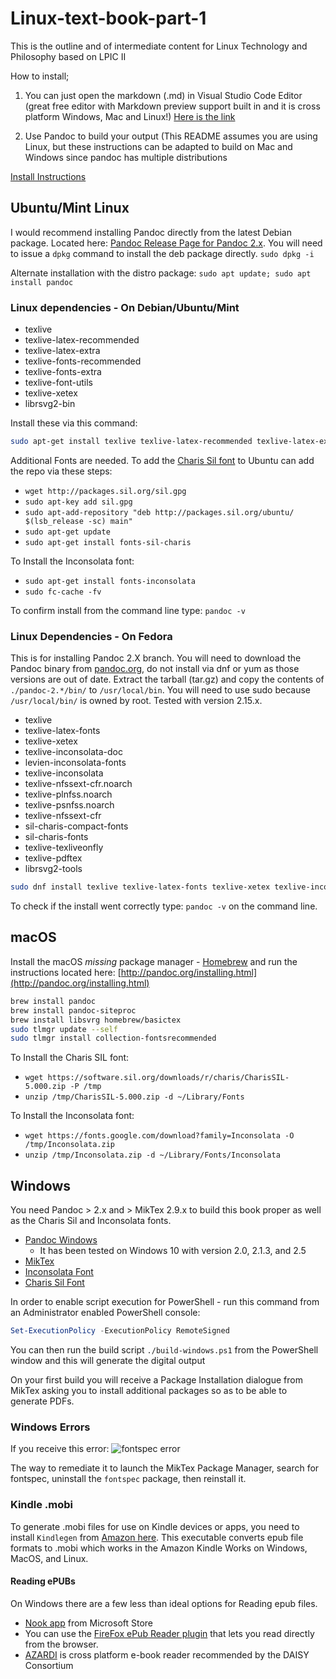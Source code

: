 # Linux-text-book-part-1

This is the outline and of intermediate content for Linux Technology and Philosophy based on LPIC II

How to install;

1. You can just open the markdown (.md) in Visual Studio Code Editor (great free editor with Markdown preview support built in and it is cross platform Windows, Mac and Linux!) [Here is the link](https://code.visualstudio.com/)

2. Use Pandoc to build your output (This README assumes you are using Linux, but these instructions can be adapted to build on Mac and Windows since pandoc has multiple distributions

[Install Instructions](http://pandoc.org/installing.html)

## Ubuntu/Mint Linux

I would recommend installing Pandoc directly from the latest Debian package.  Located here: [Pandoc Release Page for Pandoc 2.x](https://github.com/jgm/pandoc/releases/ "Pandoc Latest deb package").   You will need to issue a ```dpkg``` command to install the deb package directly.  ```sudo dpkg -i ```

Alternate installation with the distro package: ```sudo apt update; sudo apt install pandoc```

### Linux dependencies - On Debian/Ubuntu/Mint

* texlive
* texlive-latex-recommended
* texlive-latex-extra
* texlive-fonts-recommended
* texlive-fonts-extra
* texlive-font-utils
* texlive-xetex
* librsvg2-bin

Install these via this command:
  
```bash
sudo apt-get install texlive texlive-latex-recommended texlive-latex-extra texlive-fonts-recommended texlive-fonts-extra texlive-xetex texlive-font-utils librsvg2-bin
```

Additional Fonts are needed.  To add the [Charis Sil font](http://packages.sil.org/ "Charis SIL") to Ubuntu can add the repo via these steps:

* ```wget http://packages.sil.org/sil.gpg```
* ```sudo apt-key add sil.gpg```
* ```sudo apt-add-repository "deb http://packages.sil.org/ubuntu/ $(lsb_release -sc) main"```
* ```sudo apt-get update```
* ```sudo apt-get install fonts-sil-charis```

To Install the Inconsolata font:

* ```sudo apt-get install fonts-inconsolata```
* ```sudo fc-cache -fv```

To confirm install from the command line type: ```pandoc -v```

### Linux Dependencies - On Fedora

This is for installing Pandoc 2.X branch.  You will need to download the Pandoc binary from [pandoc.org](https://github.com/jgm/pandoc/releases/ "Pandoc GitHub release tab"), do not install via dnf or yum as those versions are out of date.  Extract the tarball (tar.gz) and copy the contents of ```./pandoc-2.*/bin/```  to ```/usr/local/bin```.  You will need to use sudo because ```/usr/local/bin/``` is owned by root.  Tested with version 2.15.x.

* texlive
* texlive-latex-fonts
* texlive-xetex
* texlive-inconsolata-doc
* levien-inconsolata-fonts
* texlive-inconsolata
* texlive-nfssext-cfr.noarch
* texlive-plnfss.noarch
* texlive-psnfss.noarch
* texlive-nfssext-cfr
* sil-charis-compact-fonts
* sil-charis-fonts
* texlive-texliveonfly
* texlive-pdftex
* librsvg2-tools

```bash
sudo dnf install texlive texlive-latex-fonts texlive-xetex texlive-inconsolata-doc levien-inconsolata-fonts texlive-inconsolata texlive-nfssext-cfr.noarch texlive-plnfss.noarch texlive-psnfss.noarch texlive-nfssext-cfr sil-charis-compact-fonts sil-charis-fonts texlive-texliveonfly texlive-pdftex librsvg2-tools
```

To check if the install went correctly type: ```pandoc -v``` on the command line.

## macOS

Install the macOS *missing* package manager - [Homebrew](https://brew.sh "Homebrew install page") and run the instructions located here: [http://pandoc.org/installing.html](http://pandoc.org/installing.html)

```bash
brew install pandoc
brew install pandoc-siteproc
brew install libsvrg homebrew/basictex
sudo tlmgr update --self
sudo tlmgr install collection-fontsrecommended
```

To Install the Charis SIL font:

* ```wget https://software.sil.org/downloads/r/charis/CharisSIL-5.000.zip -P /tmp```
* ```unzip /tmp/CharisSIL-5.000.zip -d ~/Library/Fonts```

To Install the Inconsolata font:

* ```wget https://fonts.google.com/download?family=Inconsolata -O /tmp/Inconsolata.zip```
* ```unzip /tmp/Inconsolata.zip -d ~/Library/Fonts/Inconsolata```

## Windows

You need Pandoc > 2.x and > MikTex 2.9.x to build this book proper as well as the Charis Sil and Inconsolata fonts.

* [Pandoc Windows](https://github.com/jgm/pandoc/releases "Pandoc MSI")
  * It has been tested on Windows 10 with version 2.0, 2.1.3, and 2.5
* [MikTex](http://miktex.org/download "Miktex Download")
* [Inconsolata Font](https://fonts.google.com/specimen/Inconsolata?selection.family=Inconsolata "Inconsolata")
* [Charis Sil Font](https://software.sil.org/charis/download/ "Charis Sil")

In order to enable script execution for PowerShell - run this command from an Administrator enabled PowerShell console:

```powershell
Set-ExecutionPolicy -ExecutionPolicy RemoteSigned
```

You can then run the build script `./build-windows.ps1` from the PowerShell window and this will generate the digital output

On your first build you will receive a Package Installation dialogue from MikTex asking you to install additional packages so as to be able to generate PDFs.

### Windows Errors

If you receive this error:
![*fontspec error*](images/ReadMe/fontspec.png "fontspec error")

The way to remediate it to launch the MikTex Package Manager, search for fontspec, uninstall the ```fontspec``` package, then reinstall it.

### Kindle .mobi

To generate .mobi files for use on Kindle devices or apps, you need to install ```Kindlegen``` from [Amazon here](https://www.amazon.com/gp/feature.html?docId=1000765211).  This executable converts epub file formats to .mobi which works in the Amazon Kindle Works on Windows, MacOS, and Linux.

#### Reading ePUBs

On Windows there are a few less than ideal options for Reading epub files.

* [Nook app](https://www.microsoft.com/en-us/p/nook-books-magazines-newspapers-comics/9wzdncrfj33h?activetab=pivot:overviewtab "nook app for Microsoft Store") from Microsoft Store
* You can use the [FireFox ePub Reader plugin](https://addons.mozilla.org/en-US/firefox/addon/epubreader/ "Plugin to read ePub in FireFox") that lets you read directly from the browser.
* [AZARDI](http://azardi.infogridpacific.com/azardi-download.html "AZARDI ebook reader webpage") is cross platform e-book reader recommended by the DAISY Consortium
